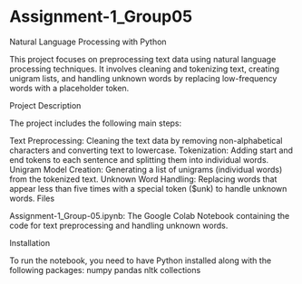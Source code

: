 # Assignment-1_Group05

Natural Language Processing with Python

This project focuses on preprocessing text data using natural language processing techniques. 
It involves cleaning and tokenizing text, creating unigram lists, and handling unknown words by replacing low-frequency words with a placeholder token.

Project Description

The project includes the following main steps:

Text Preprocessing: Cleaning the text data by removing non-alphabetical characters and converting text to lowercase.
Tokenization: Adding start and end tokens to each sentence and splitting them into individual words.
Unigram Model Creation: Generating a list of unigrams (individual words) from the tokenized text.
Unknown Word Handling: Replacing words that appear less than five times with a special token ($unk) to handle unknown words.
Files

Assignment-1_Group-05.ipynb: The Google Colab Notebook containing the code for text preprocessing and handling unknown words.

Installation

To run the notebook, you need to have Python installed along with the following packages:
numpy
pandas
nltk
collections
